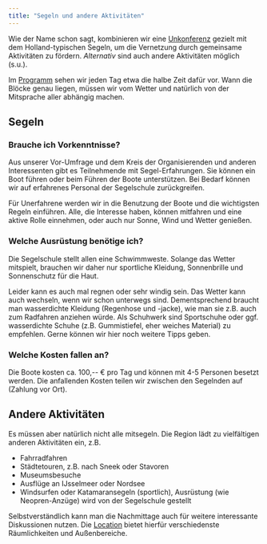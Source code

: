 ```yaml
---
title: "Segeln und andere Aktivitäten"
---
```


Wie der Name schon sagt, kombinieren wir eine [Unkonferenz](../unkoferenz/) gezielt mit dem Holland-typischen Segeln, um die Vernetzung durch gemeinsame Aktivitäten zu fördern.
_Alternativ_ sind auch andere Aktivitäten möglich (s.u.).

Im [Programm](../programm/) sehen wir jeden Tag etwa die halbe Zeit dafür vor.
Wann die Blöcke genau liegen, müssen wir vom Wetter und natürlich von der Mitsprache aller abhängig machen.

## Segeln

### Brauche ich Vorkenntnisse?

Aus unserer Vor-Umfrage und dem Kreis der Organisierenden und anderen Interessenten gibt es Teilnehmende mit Segel-Erfahrungen. 
Sie können ein Boot führen oder beim Führen der Boote unterstützen.
Bei Bedarf können wir auf erfahrenes Personal der Segelschule zurückgreifen.

Für Unerfahrene werden wir in die Benutzung der Boote und die wichtigsten Regeln einführen.
Alle, die Interesse haben, können mitfahren und eine aktive Rolle einnehmen, oder auch nur Sonne, Wind und Wetter genießen. 

### Welche Ausrüstung benötige ich?

Die Segelschule stellt allen eine Schwimmweste.
Solange das Wetter mitspielt, brauchen wir daher nur sportliche Kleidung, Sonnenbrille und Sonnenschutz für die Haut.

Leider kann es auch mal regnen oder sehr windig sein.
Das Wetter kann auch wechseln, wenn wir schon unterwegs sind.
Dementsprechend braucht man wasserdichte Kleidung (Regenhose und -jacke), wie man sie z.B. auch zum Radfahren anziehen würde.
Als Schuhwerk sind Sportschuhe oder ggf. wasserdichte Schuhe (z.B. Gummistiefel, eher weiches Material) zu empfehlen.
Gerne können wir hier noch weitere Tipps geben.

[//]: # (TODO Channel in JVM-German Slack eröffnen)


### Welche Kosten fallen an?

Die Boote kosten ca. 100,-- € pro Tag und können mit 4-5 Personen besetzt werden.
Die anfallenden Kosten teilen wir zwischen den Segelnden auf (Zahlung vor Ort).

## Andere Aktivitäten

Es müssen aber natürlich nicht alle mitsegeln.
Die Region lädt zu vielfältigen anderen Aktivitäten ein, z.B. 

* Fahrradfahren
* Städtetouren, z.B. nach Sneek oder Stavoren 
* Museumsbesuche
* Ausflüge an IJsselmeer oder Nordsee
* Windsurfen oder Katamaransegeln (sportlich), Ausrüstung (wie Neopren-Anzüge) wird von der Segelschule gestellt

Selbstverständlich kann man die Nachmittage auch für weitere interessante Diskussionen nutzen.
Die [Location](../location/) bietet hierfür verschiedenste Räumlichkeiten und Außenbereiche.